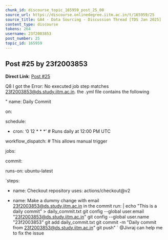 ```yaml
---
chunk_id: discourse_topic_165959_post_25_00
source_url: https://discourse.onlinedegree.iitm.ac.in/t/165959/25
source_title: GA4 - Data Sourcing - Discussion Thread [TDS Jan 2025]
content_type: discourse
tokens: 264
username: 23f2003853
post_number: 25
topic_id: 165959
---
```


## Post #25 by 23f2003853

**Direct Link**: [Post #25](https://discourse.onlinedegree.iitm.ac.in/t/165959/25)

Q8 I got the Error: No executed job step matches 23f2003853@ds.study.iitm.ac.in. the .yml file contains the following

" name: Daily Commit

on:

schedule:

- cron: ‘0 12 * * *’ # Runs daily at 12:00 PM UTC

workflow_dispatch: # This allows manual trigger

jobs:

commit:

runs-on: ubuntu-latest

`steps:
- name: Checkout repository
 uses: actions/checkout@v2

- name: Make a dummy change with email 23f2003853@ds.study.iitm.ac.in in the commit
 run: |
 echo "This is a daily commit" &gt; daily_commit.txt
 git config --global user.email "23f2003853@ds.study.iitm.ac.in"
 git config --global user.name "23f2003853"
 git add daily_commit.txt
 git commit -m "Daily commit from 23f2003853@ds.study.iitm.ac.in"
 git push"
`
@Jivraj can help me to fix the issue
